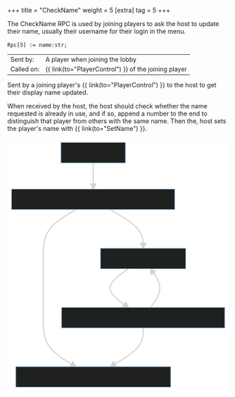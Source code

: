 +++
title = "CheckName"
weight = 5
[extra]
tag = 5
+++

The CheckName RPC is used by joining players to ask the host to update their name, usually their username for their login in the menu.

<!-- more -->

```
Rpc[5] := name:str;
```

|            |                                          |
| ---------- | ---------------------------------------- |
| Sent by:   | A player when joining the lobby          |
| Called on: | {{ link(to="PlayerControl") }} of the joining player      |

Sent by a joining player's {{ link(to="PlayerControl") }} to the host to get their display name updated.

When received by the host, the host should check whether the name requested is already in use, and if so, append a number to the end to distinguish that player from others with the same name. Then the, host sets the player's name with {{ link(to="SetName") }}.

![](check_name_diagram.svg)
